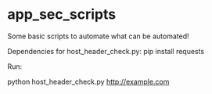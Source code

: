 # app_sec_scripts
Some basic scripts to automate what can be automated!


Dependencies for host_header_check.py:
pip install requests

Run:

python host_header_check.py http://example.com
